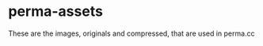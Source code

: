 perma-assets
============

These are the images, originals and compressed, that are used in perma.cc
